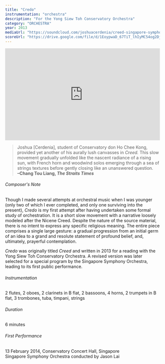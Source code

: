 ```yaml
---
title: "Credo"
instrumentation: "orchestra"
description: "For the Yong Siew Toh Conservatory Orchestra"
category: "ORCHESTRA"
year: 2013
mediaUrl: "https://soundcloud.com/joshuacerdenia/creed-singapore-symphony-orchestra"
scoreUrl: "https://drive.google.com/file/d/1EoypwaD_67TiT_lhIyMC54og2Dj11h2a/view?usp=sharing"
---
```


<iframe class="mb-3" src="https://w.soundcloud.com/player/?url=https%3A//api.soundcloud.com/tracks/152846752&amp;auto_play=false&amp;hide_related=false&amp;show_comments=false&amp;show_user=true&amp;show_reposts=false&amp;visual=true" width="100%" height="300" frameborder="no" scrolling="no"></iframe>

>Joshua [Cerdenia], student of Conservatory don Ho Chee Kong, provided yet another of his aurally lush canvasses in _Creed._ This slow movement gradually unfolded like the nascent radiance of a rising sun, with French horn and woodwind solos emerging through a sea of strings textures before gently closing like an unanswered question.\
**–Chang Tou Liang, _The Straits Times_**

###### Composer's Note

Though I made several attempts at orchestral music when I was younger (only two of which I ever completed, and only one surviving into the present), _Credo_ is my first attempt after having undertaken some formal study of orchestration. It is a short slow movement with a narrative loosely modeled after the Nicene Creed. Despite the nature of the source material, there is no intent to express any specific religious meaning. The entire piece comprises a single large gesture: a gradual progression from an initial germ of an idea to a grand and resolute statement of profound belief, and, ultimately, prayerful contemplation.

_Credo_ was originally titled _Creed_ and written in 2013 for a reading with the Yong Siew Toh Conservatory Orchestra. A revised version was later selected for a special program by the Singapore Symphony Orchestra, leading to its first public performance.

###### Instrumentation

2 flutes, 2 oboes, 2 clarinets in B flat, 2 bassoons, 4 horns, 2 trumpets in B flat, 3 trombones, tuba, timpani, strings

###### Duration

6 minutes

###### First Performance

13 February 2014, Conservatory Concert Hall, Singapore\
Singapore Symphony Orchestra conducted by Jason Lai